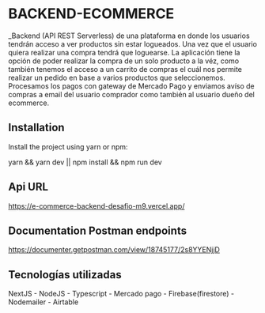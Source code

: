 <h1>BACKEND-ECOMMERCE</h1>


_Backend (API REST Serverless) de una plataforma en donde los usuarios tendrán acceso a ver productos sin estar logueados. Una vez que el usuario quiera realizar una compra 
 tendrá que loguearse. La aplicación tiene la opción de poder realizar la compra de un solo producto a la véz, como también tenemos el acceso a un    carrito de compras el cuál nos permite realizar un pedido en base a varios productos que seleccionemos. Procesamos los pagos con gateway de Mercado Pago y enviamos avíso de compras a email del usuario comprador como también al usuario dueño del ecommerce.
 
 <h2>Installation</h2>
 Install the project using yarn or npm:
 
  yarn && yarn dev ||
  npm install && npm run dev 
 
 
 
 <h2>Api URL</h2>
 
 https://e-commerce-backend-desafio-m9.vercel.app/
 
 <h2>Documentation Postman endpoints</h2>
 
 https://documenter.getpostman.com/view/18745177/2s8YYENjjD
 
 <h2>Tecnologías utilizadas</h2>
 
 NextJS - NodeJS - Typescript - Mercado pago - Firebase(firestore) - Nodemailer - Airtable
